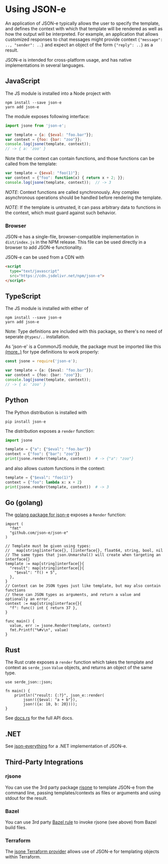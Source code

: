 # Using JSON-e

An application of JSON-e typically allows the user to specify the template, and
defines the context with which that template will be rendered as well as how
the output will be interpreted. For example, an application that allows
customized responses to chat messages might provide context `{"message": ..,
"sender": ..}` and expect an object of the form `{"reply": ..}` as a result.

JSON-e is intended for cross-platform usage, and has native implementations in several languages.

## JavaScript

The JS module is installed into a Node project with

```shell
npm install --save json-e
yarn add json-e
```

The module exposes following interface:

```javascript
import jsone from 'json-e';

var template = {a: {$eval: "foo.bar"}};
var context = {foo: {bar: "zoo"}};
console.log(jsone(template, context));
// -> { a: 'zoo' }
```

Note that the context can contain functions, and those functions can be called
from the template:

```javascript
var template = {$eval: "foo(1)"};
var context = {"foo": function(x) { return x + 2; }};
console.log(jsone(template, context));  // -> 3
```

*NOTE*: Context functions are called synchronously. Any complex asynchronous
operations should be handled before rendering the template.

*NOTE*: If the template is untrusted, it can pass arbitrary data to functions
in the context, which must guard against such behavior.

### Browser

JSON-e has a single-file, browser-compatible implementation in `dist/index.js` in the NPM release.
This file can be used directly in a browser to add JSON-e functionality.

JSON-e can be used from a CDN with

```html
<script
  type="text/javascript"
  src="https://cdn.jsdelivr.net/npm/json-e">
</script>
```

## TypeScript

The JS module is installed with either of

```shell
npm install --save json-e
yarn add json-e
```

Note: Type definitions are included with this package, so there's no need of seperate
`@types/..` installation.

As 'json-e' is a CommonJS module, the package must be imported like this [(more..)](https://www.typescriptlang.org/docs/handbook/modules.html#export--and-import--require) for type definitions to work properly:

```typescript
const jsone = require('json-e');

var template = {a: {$eval: "foo.bar"}};
var context = {foo: {bar: "zoo"}};
console.log(jsone(template, context));
// -> { a: 'zoo' }
```

## Python

The Python distribution is installed with

```shell
pip install json-e
```

The distribution exposes a `render` function:

```python
import jsone

template = {"a": {"$eval": "foo.bar"}}
context = {"foo": {"bar": "zoo"}}
print(jsone.render(template, context))  # -> {"a": "zoo"}
```

and also allows custom functions in the context:

```python
template = {"$eval": "foo(1)"}
context = {"foo": lambda x: x + 2}
print(jsone.render(template, context))  # -> 3
```

## Go (golang)

The [golang package for json-e](https://pkg.go.dev/github.com/json-e/json-e) exposes a `Render` function:

```golang
import (
  "fmt"
  "github.com/json-e/json-e"
)

// Template must be given using types:
//   map[string]interface{}, []interface{}, float64, string, bool, nil
// The same types that json.Unmarshal() will create when targeting an interface{}
template := map[string]interface{}{
  "result": map[string]interface{}{
    "$eval": "f() + 5",
  },
}
// Context can be JSON types just like template, but may also contain functions
// these can JSON types as arguments, and return a value and optionally an error.
context := map[string]interface{}{
  "f": func() int { return 37 },
}

func main() {
  value, err := jsone.Render(template, context)
  fmt.Printf("%#v\n", value)
}
```

## Rust

The Rust crate exposes a `render` function which takes the template and context as `serde_json` `Value` objects, and returns an object of the same type.

```rust,ignore
use serde_json::json;

fn main() {
    println!("result: {:?}", json_e::render(
        json!({$eval: "a + b"}),
        json!({a: 10, b: 20})));
}
```

See [docs.rs](https://docs.rs/json-e) for the full API docs.

## .NET

See [json-everything](https://json-everything.net/json-e) for a .NET implementation of JSON-e.

## Third-Party Integrations

### rjsone

You can use the 3rd party package [rjsone](https://wryun.github.io/rjsone/) to template
JSON-e from the command line, passing templates/contexts as files or arguments and using
stdout for the result.

### Bazel

You can use 3rd party [Bazel rule](https://github.com/atlassian/bazel-tools/tree/master/rjsone) to invoke
rjsone (see above) from Bazel build files.

### Terraform

The [jsone Terraform provider](https://github.com/taskcluster/terraform-provider-jsone) allows use of JSON-e for templating objects within Terraform.

